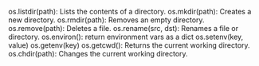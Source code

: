 os.listdir(path): Lists the contents of a directory.
os.mkdir(path): Creates a new directory.
os.rmdir(path): Removes an empty directory.
os.remove(path): Deletes a file.
os.rename(src, dst): Renames a file or directory.
os.environ(): return environment vars as a dict
os.setenv(key, value)
os.getenv(key)
os.getcwd(): Returns the current working directory.
os.chdir(path): Changes the current working directory.
